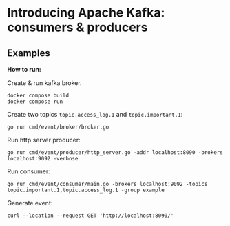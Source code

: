 # Introducing Apache Kafka: consumers & producers

## Examples

**How to run:**

Create & run kafka broker.
```shell
docker compose build
docker compose run
```

Create two topics `topic.access_log.1` and `topic.important.1`:

```shell
go run cmd/event/broker/broker.go
```

Run http server producer:
```shell
go run cmd/event/producer/http_server.go -addr localhost:8090 -brokers localhost:9092 -verbose
```

Run consumer:
```shell
go run cmd/event/consumer/main.go -brokers localhost:9092 -topics topic.important.1,topic.access_log.1 -group example
```

Generate event:
```shell
curl --location --request GET 'http://localhost:8090/'
```
